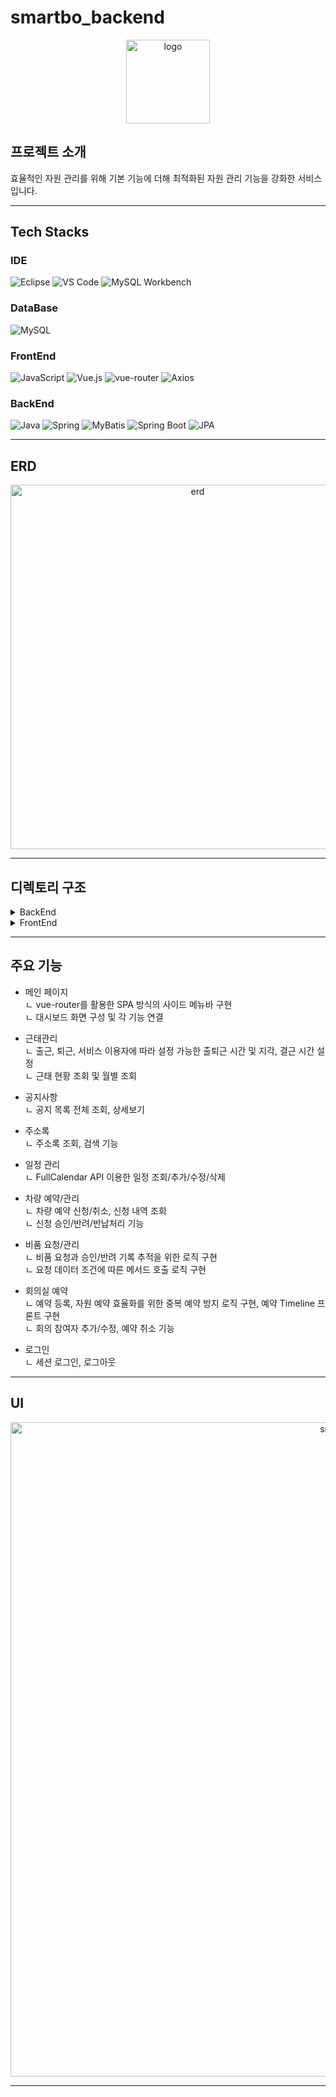 # smartbo_backend

<div align="center">
  <img width="134" alt="logo" src="https://github.com/user-attachments/assets/defd5b39-f3cf-45ef-90d4-cdacb57fc192" />
</div>

## 프로젝트 소개

효율적인 자원 관리를 위해 기본 기능에 더해 최적화된 자원 관리 기능을 강화한 서비스입니다.


---

## Tech Stacks

### IDE
![Eclipse](https://img.shields.io/badge/Eclipse-2C2255?style=for-the-badge&logo=Eclipse&logoColor=white)
![VS Code](https://img.shields.io/badge/VS%20Code-007ACC?style=for-the-badge&logo=Visual%20Studio%20Code&logoColor=white)
![MySQL Workbench](https://img.shields.io/badge/MySQL%20Workbench-4479A1?style=for-the-badge&logo=mysql&logoColor=white)

### DataBase
![MySQL](https://img.shields.io/badge/MySQL-4479A1?style=for-the-badge&logo=mysql&logoColor=white)

### FrontEnd
![JavaScript](https://img.shields.io/badge/JavaScript-F7DF1E?style=for-the-badge&logo=JavaScript&logoColor=black)
![Vue.js](https://img.shields.io/badge/Vue.js-4FC08D?style=for-the-badge&logo=vue.js&logoColor=white)
![vue-router](https://img.shields.io/badge/vue--router-4FC08D?style=for-the-badge&logo=vue.js&logoColor=white)
![Axios](https://img.shields.io/badge/Axios-5A29E7?style=for-the-badge&logo=Axios&logoColor=white)

### BackEnd
![Java](https://img.shields.io/badge/Java-007396?style=for-the-badge&logo=java&logoColor=white)
![Spring](https://img.shields.io/badge/Spring-6DB33F?style=for-the-badge&logo=spring&logoColor=white)
![MyBatis](https://img.shields.io/badge/MyBatis-1B1A1D?style=for-the-badge&logo=Mybatis&logoColor=white)
![Spring Boot](https://img.shields.io/badge/Spring%20Boot-6DB33F?style=for-the-badge&logo=springboot&logoColor=white)
![JPA](https://img.shields.io/badge/JPA-007396?style=for-the-badge&logo=java&logoColor=white)

---

## ERD

<div align="center">
  <img width="583" alt="erd" src="https://github.com/user-attachments/assets/75f342fc-fc11-4774-88e0-64478949722c" />
</div>

---

## 디렉토리 구조

<details>
  <summary>BackEnd</summary>
  <div>
  
  ```bash
     main
      ├── java
      │   └── com
      │       └── bo
      │           ├── SmartboBackendApplication.java
      │           ├── address
      │           │   ├── controller
      │           │   │   └── AddressController.java
      │           │   ├── dto
      │           │   │   └── AddressMemberDTO.java
      │           │   └── service
      │           │       ├── AddressService.java
      │           │       └── AddressServiceImpl.java
      │           ├── advice
      │           │   ├── MyControllerAdvice.java
      │           │   └── ValidTestControllerAdvice.java
      │           ├── attendance
      │           │   ├── controller
      │           │   │   └── AttendanceController.java
      │           │   ├── dao
      │           │   │   └── AttendanceRepository.java
      │           │   ├── dto
      │           │   │   └── AttendanceDTO.java
      │           │   ├── entity
      │           │   │   └── AttendanceEntity.java
      │           │   └── service
      │           │       ├── AttendanceMapper.java
      │           │       ├── AttendanceService.java
      │           │       ├── AttendanceServiceImpl.java
      │           │       ├── AttendanceStatus.java
      │           │       └── AttendanceTime.java
      │           ├── car
      │           │   ├── control
      │           │   │   └── CarController.java
      │           │   ├── dto
      │           │   │   ├── CarDTO.java
      │           │   │   └── CarRentDTO.java
      │           │   ├── entity
      │           │   │   ├── CarEntity.java
      │           │   │   └── CarRentEntity.java
      │           │   ├── repository
      │           │   │   ├── CarRentRepository.java
      │           │   │   └── CarRepository.java
      │           │   └── service
      │           │       ├── CarMapper.java
      │           │       ├── CarRentMapper.java
      │           │       ├── CarScheduler.java
      │           │       ├── CarService.java
      │           │       └── CarServiceImpl.java
      │           ├── config
      │           │   ├── AttendanceConfig.java
      │           │   ├── MyApplicationContext.java
      │           │   ├── MyMVCContext.java
      │           │   └── SchedulerConfig.java
      │           ├── department
      │           │   ├── dto
      │           │   │   └── DepartmentDTO.java
      │           │   ├── entity
      │           │   │   └── DepartmentEntity.java
      │           │   └── repository
      │           │       └── DepartmentRepository.java
      │           ├── exception
      │           │   ├── AddException.java
      │           │   ├── DuplicateException.java
      │           │   ├── FindException.java
      │           │   ├── ModifyException.java
      │           │   ├── RemoveException.java
      │           │   └── UnavailableException.java
      │           ├── login
      │           │   ├── controller
      │           │   │   └── LoginController.java
      │           │   ├── dto
      │           │   │   └── LoginRequestDTO.java
      │           │   └── service
      │           │       ├── LoginService.java
      │           │       └── LoginServiceImpl.java
      │           ├── meetingroom
      │           │   ├── controller
      │           │   │   └── MeetingroomController.java
      │           │   ├── dto
      │           │   │   ├── MeetingReservationDTO.java
      │           │   │   ├── MeetingRoomDTO.java
      │           │   │   └── ParticipantsDTO.java
      │           │   ├── entity
      │           │   │   ├── MeetingReservationEntity.java
      │           │   │   ├── MeetingroomDetailEntity.java
      │           │   │   ├── ParticipantEmbedded.java
      │           │   │   └── ParticipantsEntity.java
      │           │   ├── repository
      │           │   │   ├── MeetingReservationRepository.java
      │           │   │   ├── MeetingRoomRepository.java
      │           │   │   └── ParticipantsRepository.java
      │           │   └── service
      │           │       ├── MeetingroomMapper.java
      │           │       ├── MeetingroomService.java
      │           │       ├── MeetingroomServiceImpl.java
      │           │       ├── ReservationScheduler.java
      │           │       └── ReservationValidator.java
      │           ├── member
      │           │   ├── dto
      │           │   │   └── MemberDTO.java
      │           │   ├── entity
      │           │   │   └── MemberEntity.java
      │           │   └── repository
      │           │       └── MemberRepository.java
      │           ├── notice
      │           │   ├── control
      │           │   │   └── NoticeController.java
      │           │   ├── dto
      │           │   │   └── NoticeDTO.java
      │           │   ├── entity
      │           │   │   └── NoticeEntity.java
      │           │   ├── repository
      │           │   │   └── NoticeRepository.java
      │           │   └── service
      │           │       ├── NoticeMapper.java
      │           │       ├── NoticeService.java
      │           │       └── NoticeServiceImpl.java
      │           ├── schedule
      │           │   ├── control
      │           │   │   └── ScheduleController.java
      │           │   ├── dto
      │           │   │   └── ScheduleDTO.java
      │           │   ├── entity
      │           │   │   └── ScheduleEntity.java
      │           │   ├── repository
      │           │   │   └── ScheduleRepository.java
      │           │   └── service
      │           │       ├── ScheduleMapper.java
      │           │       ├── ScheduleService.java
      │           │       └── ScheduleServiceImpl.java
      │           └── stuff
      │               ├── controller
      │               │   ├── StuffController.java
      │               │   └── StuffReqController.java
      │               ├── dto
      │               │   ├── StuffDTO.java
      │               │   └── StuffReqDTO.java
      │               ├── entity
      │               │   ├── StuffEntity.java
      │               │   └── StuffReqEntity.java
      │               ├── repository
      │               │   ├── StuffRepository.java
      │               │   └── StuffReqRepository.java
      │               ├── service
      │               │   ├── StuffReqService.java
      │               │   ├── StuffReqServiceImpl.java
      │               │   ├── StuffService.java
      │               │   └── StuffServiceImpl.java
      │               └── util
      │                   ├── StuffMapper.java
      │                   └── StuffReqMapper.java
      └── resources
          ├── application.properties
          ├── db.properties
          ├── log4j.xml
          └── log4jdbc.log4j2.properties

  ```

  </div>
</details>

<details>
  <summary>FrontEnd</summary>
  <div>

  ```bash
    src
   ├── App.vue
   ├── components
   │   ├── Footer.vue
   │   ├── Header.vue
   │   ├── Main.vue
   │   ├── PageGroup.vue
   │   ├── Section.vue
   │   └── Sidebar.vue
   ├── main.js
   ├── pages
   │   ├── Login.vue
   │   ├── address
   │   │   └── AddressList.vue
   │   ├── attendance
   │   │   ├── AttendanceItem.vue
   │   │   └── AttendanceList.vue
   │   ├── car
   │   │   ├── CarAllRentList.vue
   │   │   ├── CarAllRentListItem.vue
   │   │   ├── CarList.vue
   │   │   ├── CarListItem.vue
   │   │   ├── CarManage.vue
   │   │   ├── CarManageList.vue
   │   │   ├── CarManageListItem.vue
   │   │   ├── CarMyRentList.vue
   │   │   ├── CarMyRentListItem.vue
   │   │   ├── CarNoReturnList.vue
   │   │   ├── CarNoReturnListItem.vue
   │   │   ├── CarRentList.vue
   │   │   ├── CarRentListItem.vue
   │   │   ├── CarWaitingList.vue
   │   │   └── CarWaitingListItem.vue
   │   ├── contacts
   │   │   └── Contacts.vue
   │   ├── dashboard
   │   │   ├── AttendanceInfo.vue
   │   │   ├── CarStatus.vue
   │   │   ├── Dashboard.vue
   │   │   ├── NoticeItemDash.vue
   │   │   └── StuffStatus.vue
   │   ├── meetingroom
   │   │   ├── FullCalendarTest.vue
   │   │   ├── MeetingRoomItem.vue
   │   │   ├── MeetingRoomList.vue
   │   │   ├── MeetingRoomResDelete.vue
   │   │   ├── MeetingRoomResInfo.vue
   │   │   ├── MeetingRoomResItem.vue
   │   │   ├── MeetingRoomResList.vue
   │   │   ├── MeetingRoomResModify.vue
   │   │   ├── MeetingRoomTimeline.vue
   │   │   └── ReservationModal.vue
   │   ├── notice
   │   │   ├── NoticeInfo.vue
   │   │   ├── NoticeItem.vue
   │   │   └── NoticeList.vue
   │   ├── schedule
   │   │   ├── Calendar.vue
   │   │   ├── ScheduleInfo.vue
   │   │   ├── Test.vue
   │   │   └── TodayTodoItem.vue
   │   └── stuff
   │       ├── StuffManage.vue
   │       ├── StuffManageItem.vue
   │       ├── StuffManageItemModal.vue
   │       ├── StuffRequest.vue
   │       ├── StuffRequestList.vue
   │       ├── StuffRequestListItem.vue
   │       ├── StuffRequestListItemModal.vue
   │       └── StuffRequestSend.vue
   └── router
       └── index.js
    
  ```
    
  </div>
</details>

---

## 주요 기능

- 메인 페이지
  <br>
  ㄴ vue-router를 활용한 SPA 방식의 사이드 메뉴바 구현 <br>
  ㄴ 대시보드 화면 구성 및 각 기능 연결

- 근태관리
  <br>
  ㄴ 출근, 퇴근, 서비스 이용자에 따라 설정 가능한 출퇴근 시간 및 지각, 결근 시간 설정 <br>
  ㄴ 근태 현황 조회 및 월별 조회

- 공지사항
  <br>
  ㄴ 공지 목록 전체 조회, 상세보기

- 주소록
  <br>
  ㄴ 주소록 조회, 검색 기능

- 일정 관리
  <br>
  ㄴ FullCalendar API 이용한 일정 조회/추가/수정/삭제

- 차량 예약/관리
  <br>
  ㄴ 차량 예약 신청/취소, 신청 내역 조회 <br>
  ㄴ 신청 승인/반려/반납처리 기능

- 비품 요청/관리
  <br>
  ㄴ 비품 요청과 승인/반려 기록 추적을 위한 로직 구현 <br>
  ㄴ 요청 데이터 조건에 따른 메서드 호출 로직 구현

- 회의실 예약
  <br>
  ㄴ 예약 등록, 자원 예약 효율화를 위한 중복 예약 방지 로직 구현, 예약 Timeline 프론트 구현 <br>
  ㄴ 회의 참여자 추가/수정, 예약 취소 기능

- 로그인
  <br>
  ㄴ 세션 로그인, 로그아웃

---

## UI

<div align="center">
  <img width="1047" alt="smartbo UI" src="https://github.com/user-attachments/assets/74703c8f-7e6a-4a48-baaf-2c811c084c38" />
</div>

---
